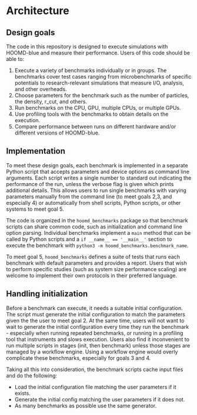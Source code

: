 # Architecture

## Design goals

The code in this repository is designed to execute simulations with HOOMD-blue and measure their
performance. Users of this code should be able to:

1. Execute a variety of benchmarks individually or in groups. The benchmarks cover test cases
   ranging from microbenchmarks of specific potentials to research-relevant simulations that measure
   I/O, analysis, and other overheads.
2. Choose parameters for the benchmark such as the number of particles, the density, r_cut, and
   others.
3. Run benchmarks on the CPU, GPU, multiple CPUs, or multiple GPUs.
4. Use profiling tools with the benchmarks to obtain details on the execution.
5. Compare performance between runs on different hardware and/or different versions of HOOMD-blue.

## Implementation

To meet these design goals, each benchmark is implemented in a separate Python script that accepts
parameters and device options as command line arguments. Each script writes a single number to
standard out indicating the performance of the run, unless the verbose flag is given which prints
additional details. This allows users to run single benchmarks with varying parameters manually from
the command line (to meet goals 2,3, and especially 4) or automatically from shell scripts, Python
scripts, or other systems to meet goal 5.

The code is organized in the `hoomd_benchmarks` package so that benchmark scripts can share common
code, such as initialization and command line option parsing. Individual benchmarks implement a
`main` method that can be called by Python scripts and a `if __name__ == '__main__'` section to
execute the benchmark with `python3 -m hoomd_benchmarks.benchmark_name`.

To meet goal 5, `hoomd_benchmarks` defines a suite of tests that runs each benchmark with default
parameters and provides a report. Users that wish to perform specific studies (such as system size
performance scaling) are welcome to implement their own protocols in their preferred language.

## Handling initialization

Before a benchmark can execute, it needs a suitable initial configuration. The script must generate
the initial configuration to match the parameters given the the user to meet goal 2. At the same
time, users will not want to wait to generate the initial configuration every time they run the
benchmark - especially when running repeated benchmarks, or running in a profiling tool that
instruments and slows execution. Users also find it inconvenient to run multiple scripts in stages
(init, then benchmark) unless those stages are managed by a workflow engine. Using a workflow engine
would overly complicate these benchmarks, especially for goals 3 and 4.

Taking all this into consideration, the benchmark scripts cache input files and do the following:

* Load the initial configuration file matching the user parameters if it exists.
* Generate the initial config matching the user parameters if it does not.
* As many benchmarks as possible use the same generator.
